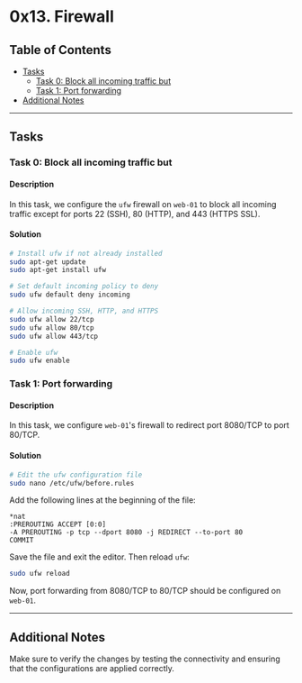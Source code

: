 # 0x13. Firewall

## Table of Contents
* [Tasks](#tasks)
  * [Task 0: Block all incoming traffic but](#task-0-block-all-incoming-traffic-but)
  * [Task 1: Port forwarding](#task-1-port-forwarding)
* [Additional Notes](#additional-notes)

---

## Tasks

### Task 0: Block all incoming traffic but

#### Description
In this task, we configure the `ufw` firewall on `web-01` to block all incoming traffic except for ports 22 (SSH), 80 (HTTP), and 443 (HTTPS SSL).

#### Solution
```bash
# Install ufw if not already installed
sudo apt-get update
sudo apt-get install ufw

# Set default incoming policy to deny
sudo ufw default deny incoming

# Allow incoming SSH, HTTP, and HTTPS
sudo ufw allow 22/tcp
sudo ufw allow 80/tcp
sudo ufw allow 443/tcp

# Enable ufw
sudo ufw enable
```

### Task 1: Port forwarding

#### Description
In this task, we configure `web-01`'s firewall to redirect port 8080/TCP to port 80/TCP.

#### Solution
```bash
# Edit the ufw configuration file
sudo nano /etc/ufw/before.rules
```

Add the following lines at the beginning of the file:
```
*nat
:PREROUTING ACCEPT [0:0]
-A PREROUTING -p tcp --dport 8080 -j REDIRECT --to-port 80
COMMIT
```

Save the file and exit the editor. Then reload `ufw`:
```bash
sudo ufw reload
```

Now, port forwarding from 8080/TCP to 80/TCP should be configured on `web-01`.

---

## Additional Notes

Make sure to verify the changes by testing the connectivity and ensuring that the configurations are applied correctly.
